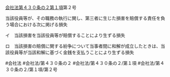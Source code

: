 [会社法第４３０条の２第１項](会社法＿＿＿＿第４３０条の２第１項)第２号

当該役員等が、その職務の執行に関し、第三者に生じた損害を賠償する責任を負う場合における次に掲げる損失

イ　当該損害を当該役員等が賠償することにより生ずる損失

ロ　当該損害の賠償に関する紛争について当事者間に和解が成立したときは、当該役員等が当該和解に基づく金銭を支払うことにより生ずる損失


#会社法
#会社法/第４３０条の２
#会社法/第４３０条の２/第１項
#会社法/第４３０条の２/第１項/第２号
